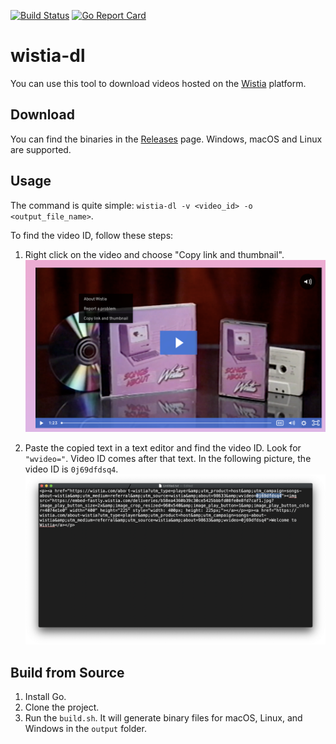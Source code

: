 [![Build Status](https://github.com/smbl64/wistia-dl/actions/workflows/ci.yml/badge.svg)](https://github.com/smbl64/wistia-dl/actions?query=workflow%3Aci)
[![Go Report Card](https://goreportcard.com/badge/github.com/smbl64/wistia-dl)](https://goreportcard.com/report/github.com/smbl64/wistia-dl)

# wistia-dl

You can use this tool to download videos hosted on the [Wistia](https://wistia.com/) platform.

## Download
You can find the binaries in the [Releases](https://github.com/smbl64/wistia-dl/releases) page. Windows, macOS and Linux are supported.
## Usage
The command is quite simple: `wistia-dl -v <video_id> -o <output_file_name>`.

To find the video ID, follow these steps:

1. Right click on the video and choose "Copy link and thumbnail".
![Copy link and thumbnail](./docs/click-on-video.png)

2. Paste the copied text in a text editor and find the video ID. Look for `"wvideo="`. Video ID comes after that text. In the following picture, the video ID is `0j69dfdsq4`.
![Video ID](./docs/video-id.png)


## Build from Source
1. Install Go.
2. Clone the project.
3. Run the `build.sh`. It will generate binary files for macOS, Linux, and Windows in the `output` folder.
